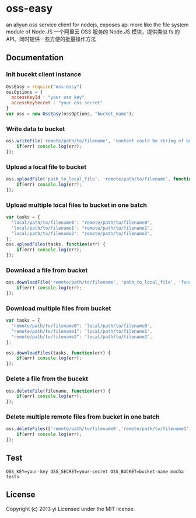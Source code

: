 # oss-easy

an aliyun oss service client for nodejs, exposes api more like the file system module of Node.JS
一个阿里云 OSS 服务的 Node.JS 模块，提供类似 fs 的 API。同时提供一些方便的批量操作方法

## Documentation

### Init bucekt client instance
```javascript
OssEasy = require("oss-easy")
ossOptions = {
  accessKeyId : "your oss key"
  accessKeySecret : "your oss secret"
}
var oss = new OssEasy(ossOptions, "bucket_name");
```

### Write data to bucket
```javascript
oss.writeFile('remote/path/to/filename', 'content could be string of buffer', function(err) {
    if(err) console.log(err);
});
```

### Upload a local file to bucket
```javascript
oss.uploadFile('path_to_local_file', 'remote/path/to/filename', function(err) {
    if(err) console.log(err);
});
```

### Upload multiple local files to bucket in one batch
```javascript
var tasks = {
  'local/path/to/filename0': "remote/path/to/filename0",
  'local/path/to/filename1': "remote/path/to/filename1",
  'local/path/to/filename2': "remote/path/to/filename2",
};
oss.uploadFiles(tasks, function(err) {
    if(err) console.log(err);
});
```

### Download a file from bucket
```javascript
oss.downloadFile('remote/path/to/filename', 'path_to_local_file', 'function(err) {
    if(err) console.log(err);
});
```

### Download multiple files from bucket
```javascript
var tasks = {
  "remote/path/to/filename0": 'local/path/to/filename0',
  "remote/path/to/filename1": 'local/path/to/filename1',
  "remote/path/to/filename2": 'local/path/to/filename2',
};

oss.downloadFiles(tasks, function(err) {
    if(err) console.log(err);
});
```

### Delete a file from the bucekt
```javascript
oss.deleteFile(filename, function(err) {
    if(err) console.log(err);
});
```

### Delete multiple remote files from bucket in one batch
```javascript
oss.deleteFiles(['remote/path/to/filename0','remote/path/to/filename1'], function(err) {
    if(err) console.log(err);
});
```

## Test

```
OSS_KEY=your-key OSS_SECRET=your-secret OSS_BUCKET=bucket-name mocha tests
```


## License
Copyright (c) 2013 yi
Licensed under the MIT license.
